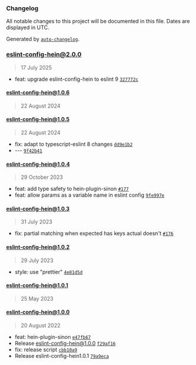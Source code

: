 ### Changelog

All notable changes to this project will be documented in this file. Dates are displayed in UTC.

Generated by [`auto-changelog`](https://github.com/CookPete/auto-changelog).

### [eslint-config-hein@2.0.0](https://github.com/KristjanTammekivi/hein/compare/eslint-config-hein@1.0.6...eslint-config-hein@2.0.0)

> 17 July 2025

- feat: upgrade eslint-config-hein to eslint 9 [`327772c`](https://github.com/KristjanTammekivi/hein/commit/327772ca4187bc3e86d0d0de31017b61d9bf8f6a)

#### [eslint-config-hein@1.0.6](https://github.com/KristjanTammekivi/hein/compare/eslint-config-hein@1.0.5...eslint-config-hein@1.0.6)

> 22 August 2024

#### [eslint-config-hein@1.0.5](https://github.com/KristjanTammekivi/hein/compare/eslint-config-hein@1.0.4...eslint-config-hein@1.0.5)

> 22 August 2024

- fix: adapt to typescript-eslint 8 changes [`dd9e1b2`](https://github.com/KristjanTammekivi/hein/commit/dd9e1b2e98bbd138946005621a504de4e506d1db)
- --- [`9f42b41`](https://github.com/KristjanTammekivi/hein/commit/9f42b41fb112ac0e88d09c0cfa17ebd4d12d248f)

#### [eslint-config-hein@1.0.4](https://github.com/KristjanTammekivi/hein/compare/eslint-config-hein@1.0.3...eslint-config-hein@1.0.4)

> 29 October 2023

- feat: add type safety to hein-plugin-sinon [`#177`](https://github.com/KristjanTammekivi/hein/issues/177)
- feat: allow params as a variable name in eslint config [`9fe997e`](https://github.com/KristjanTammekivi/hein/commit/9fe997e18c1c90471cbca9cc46490182779ea64e)

#### [eslint-config-hein@1.0.3](https://github.com/KristjanTammekivi/hein/compare/eslint-config-hein@1.0.2...eslint-config-hein@1.0.3)

> 31 July 2023

- fix: partial matching when expected has keys actual doesn't [`#176`](https://github.com/KristjanTammekivi/hein/issues/176)

#### [eslint-config-hein@1.0.2](https://github.com/KristjanTammekivi/hein/compare/eslint-config-hein@1.0.1...eslint-config-hein@1.0.2)

> 29 July 2023

- style: use "prettier" [`4e81d5d`](https://github.com/KristjanTammekivi/hein/commit/4e81d5d330c76d86395ef1bc9079c32b9f14feb8)

#### [eslint-config-hein@1.0.1](https://github.com/KristjanTammekivi/hein/compare/eslint-config-hein@1.0.0...eslint-config-hein@1.0.1)

> 25 May 2023

#### eslint-config-hein@1.0.0

> 20 August 2022

- feat: hein-plugin-sinon [`e47fb67`](https://github.com/KristjanTammekivi/hein/commit/e47fb671b52f432fa0e1e3b6cc90b4b6682cbe4a)
- Release eslint-config-hein@1.0.0 [`f29af16`](https://github.com/KristjanTammekivi/hein/commit/f29af16c067cb7494719266bf6d5e293e8d0f690)
- fix: release script [`cbb10a9`](https://github.com/KristjanTammekivi/hein/commit/cbb10a916647fa9e5127fb98ef8b8b2a14149982)
- Release eslint-config-hein1.0.1 [`79a9eca`](https://github.com/KristjanTammekivi/hein/commit/79a9eca48a65785a05e1530db6d2efb6c282e9c7)
